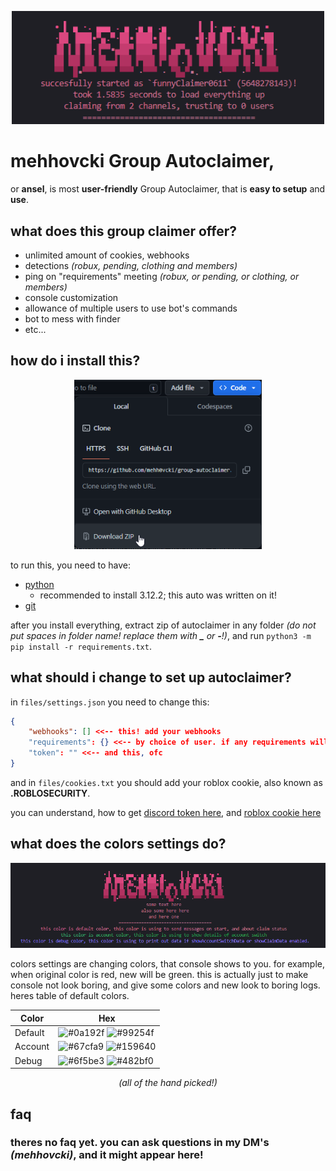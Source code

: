 <p align="center">
    <img width="500" src="https://raw.githubusercontent.com/mehh0vcki/group-autoclaimer/main/images/title.png" alt="mehhovcki group autoclaimer">
</p>

# mehhovcki Group Autoclaimer,
or **ansel**, is most **user-friendly** Group Autoclaimer, that is **easy to setup** and **use**.
## what does this group claimer offer?

- unlimited amount of cookies, webhooks
- detections *(robux, pending, clothing and members)*
- ping on "requirements" meeting *(robux, or pending, or clothing, or members)*
- console customization
- allowance of multiple users to use bot's commands
- bot to mess with finder
- etc...
## how do i install this?

<p align="center"> <img width="300" src="https://raw.githubusercontent.com/mehh0vcki/group-autoclaimer/main/images/install.png" alt="installation button"> </p>

to run this, you need to have:
- [python](https://python.org)
    - recommended to install 3.12.2; this auto was written on it!
- [git](https://git-scm.com)

after you install everything, extract zip of autoclaimer in any folder *(do not put spaces in folder name! replace them with <b>_</b> or <b>-</b>!)*, and run `python3 -m pip install -r requirements.txt`.

## what should i change to set up autoclaimer?

in `files/settings.json` you need to change this:
```json
{
    "webhooks": [] <<-- this! add your webhooks
    "requirements": {} <<-- by choice of user. if any requirements will be meet, it will ping you. there only 4 modes: > < >= <=
    "token": "" <<-- and this, ofc
}
```
and in `files/cookies.txt` you should add your roblox cookie, also known as **.ROBLOSECURITY**.

you can understand, how to get [discord token here](https://youtu.be/PCU8obaQI64), and [roblox cookie here](https://youtu.be/suMKl_KBFKQ)
## what does the colors settings do?

<p align="center">
    <img width="1200" src="https://github.com/mehh0vcki/group-autoclaimer/blob/main/images/colors.png?raw=true" alt="colors"></p>

colors settings are changing colors, that console shows to you. for example, when original color is red, new will be green. this is actually just to make console not look boring, and give some colors and new look to boring logs. heres table of default colors.
<center>

| Color             | Hex                                                                |
| ----------------- | ------------------------------------------------------------------ |
| Default | ![#0a192f](https://via.placeholder.com/40/fa5796?text=+)  ![#99254f](https://via.placeholder.com/40/99254f?text=+)|
| Account | ![#67cfa9](https://via.placeholder.com/40/67cfa9?text=+)  ![#159640](https://via.placeholder.com/40/159640?text=+)|
| Debug | ![#6f5be3](https://via.placeholder.com/40/6f5be3?text=+)  ![#482bf0](https://via.placeholder.com/40/482bf0?text=+)|

*(all of the hand picked!)*
</center>

## faq

### theres no faq yet. you can ask questions in my DM's *(mehhovcki)*, and it might appear here!
